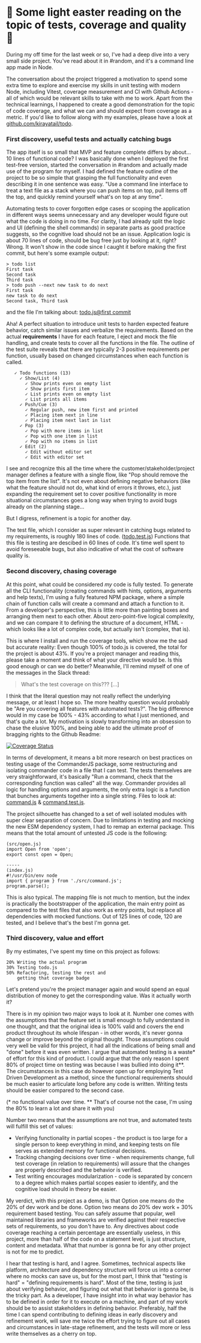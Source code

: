 # 📄 Some light easter reading on the topic of tests, coverage and quality 🐣 

During my off time for the last week or so, I've had a deep dive into a very small side 
project. You've read about it in #random, and it's a command line app made in Node.

The conversation about the project triggered a motivation to spend some extra time to explore 
and exercise my skills in unit testing with modern Node, including Vitest, coverage 
measurement and CI with Github Actions - all of which would be relevant skills to take with 
me to work. Apart from the technical learnings, I happened to create a good demonstration for 
the topic of code coverage, and what we can and should expect from coverage as a metric. If 
you'd like to follow along with my examples, please have a look at [github.com/kirayatail/todo](https://github.com/kirayatail/todo).

### First discovery, useful tests and actually catching bugs

The app itself is so small that MVP and feature complete differs by about... 10 lines of 
functional code? I was basically done when I deployed the first test-free version, started 
the conversation in #random and actually made use of the program for myself. I had defined 
the feature outline of the project to be so simple that grasping the full functionality and 
even describing it in one sentence was easy. "Use a command line interface to treat a text 
file as a stack where you can push items on top, pull items off the top, and quickly remind 
yourself what's on top at any time". 

Automating tests to cover forgotten edge cases or scoping the application in different ways 
seems unnecessary and any developer would figure out what the code is doing in no time. For 
clarity, I had already split the logic and UI (defining the shell commands) in separate parts 
as good practice suggests, so the cognitive load should not be an issue. Application logic is 
about 70 lines of code, should be bug free just by looking at it, right? Wrong. It won't show 
in the code since I caught it before making the first commit, but here's some example 
output:

```
> todo list
First task
Second task
Third task
> todo push --next new task to do next
First task
new task to do next
Second task, Third task
```

and the file I'm talking about: [todo.js@first commit](https://github.com/kirayatail/todo/commit/9c40a97f9fcc51ad9ef4a39f0fb39e21b0292ec3#diff-ace925ac48f91c9439187a9ba10fb1e60aebad19e14519a42d745d14d0651438)

Aha! A perfect situation to introduce unit tests to harden expected feature behavior, catch 
similar issues and verbalize the requirements. Based on the actual **requirements** I have 
for each feature, I eject and mock the file handling, and create tests to cover all the 
functions in the file. The outline of the test suite reveals that there are typically 2-3 
positive requirements per function, usually based on changed circumstances when each function 
is called. 

```
   ✓ Todo functions (13)
     ✓ Show/List (4)
       ✓ Show prints even on empty list
       ✓ Show prints first item
       ✓ List prints even on empty list
       ✓ List prints all items
     ✓ Push/Cue (3)
       ✓ Regular push, new item first and printed
       ✓ Placing item next in line
       ✓ Placing item next last in list
     ✓ Pop (3)
       ✓ Pop with more items in list
       ✓ Pop with one item in list
       ✓ Pop with no items in list
     ✓ Edit (2)
       ✓ Edit without editor set
       ✓ Edit with editor set
```

I see and recognize this all the time where the customer/stakeholder/project manager defines 
a feature with a single flow, like "Pop should remove the top item from the list". It's not 
even about defining negative behaviors (like what the feature should not do, what kind of 
errors it throws, etc.), just expanding the requirement set to cover positive functionality 
in more situational circumstances goes a long way when trying to avoid bugs already on the 
planning stage...

But I digress, refinement is a topic for another day.

The test file, which I consider as super relevant in catching bugs related to my 
requirements, is roughly 180 lines of code. ([todo.test.js](https://github.com/kirayatail/todo/blob/main/tests/todo.test.js)) Functions that this file is testing are descibed 
in 60 lines of code. It's time well spent to avoid foreseeable bugs, but also indicative of 
what the cost of software quality is.

### Second discovery, chasing coverage

At this point, what could be considered _my_ code is fully tested. To generate all the CLI 
functionality (creating commands with hints, options, arguments and help texts), I'm using a 
fully featured NPM package, where a simple chain of function calls will create a command and 
attach a function to it. From a developer's perspective, this is little more than painting 
boxes and arranging them next to each other. About zero-point-five logical complexity, and we 
can compare it to defining the structure of a document, HTML - which looks like a lot of 
complex code, but actually isn't (complex, that is).

This is where I install and run the coverage tools, which show me the sad but accurate 
reality: Even though 100% of todo.js is covered, the total for the project is about 43%. If 
you're a project manager and reading this, please take a moment and think of what your 
directive would be. Is this good enough or can we do better? Meanwhile, I'll remind myself of 
one of the messages in the Slack thread:

> What's the test coverage on this??? [...]

I think that the literal question may not really reflect the underlying message, or at least 
I hope so. The more healthy question would probably be "Are you covering all features with 
automated tests?". The big difference would in my case be 100% - 43% according to what I just 
mentioned, and that's quite a lot. My motivation is slowly transforming into an obsession to 
chase the elusive 100%, and being able to add the ultimate proof of bragging rights to the 
Github Readme:

[![Coverage Status](https://coveralls.io/repos/github/kirayatail/todo/badge.svg?branch=main)](https://coveralls.io/github/kirayatail/todo?branch=main)

In terms of development, it means a bit more research on best practices on testing usage of 
the CommanderJS package, some restructuring and isolating commander code in a file that I can 
test. The tests themselves are very straightforward, it's basically "Run a command, check 
that the corresponding function was called" all the way. Commander provides all logic for 
handling options and arguments, the only extra logic is a function that bunches arguments 
together into a single string. Files to look at: 
[command.js](https://github.com/kirayatail/todo/blob/main/src/command.js) & 
[command.test.js](https://github.com/kirayatail/todo/blob/main/tests/command.test.js).

The project silhouette has changed to a set of well isolated modules with super clear separation of concern. Due to limitations in testing and mocking the new ESM dependency system, I had to remap an external package. This means that the total amount of untested JS code is the following:

```
(src/open.js)
import Open from 'open';
export const open = Open;

-----
(index.js)
#!/usr/bin/env node
import { program } from './src/command.js';
program.parse();
```

This is also typical. The mapping file is not much to mention, but the index is practically 
the bootstrapper of the application, the main entry point as compared to the test files that 
also work as entry points, but replace all dependencies with mocked functions. Out of 125 
lines of code, 120 are tested, and I believe that's the best I'm gonna get.

### Third discovery, value and effort

By my estimates, I've spent my time on this project as follows:

```
20% Writing the actual program
30% Testing todo.js
50% Refactoring, testing the rest and 
    getting that coverage badge
```

Let's pretend you're the project manager again and would spend an equal distribution of money 
to get the corresponding value. Was it actually worth it?

There is in my opinion two major ways to look at it. Number one comes with the assumptions 
that the feature set is small enough to fully understand in one thought, and that the 
original idea is 100% valid and covers the end product throughout its whole lifespan - in 
other words, it's never gonna change or improve beyond the original thought. Those 
assumptions could very well be valid for this project, it had all the indications of being 
small and "done" before it was even written. I argue that automated testing is a waste* of 
effort for this kind of product. I could argue that the only reason I spent 80% of project 
time on testing was because I was bullied into doing it**. The circumstances in this case do 
however open up for employing Test Driven Development as a method, since the functional 
requirements should be much easier to articulate long before any code is written. Writing 
tests should be easier compared to the second case.

(* no functional value over time. ** That's of course not the case, I'm using the 80% to 
learn a lot and share it with you)

Number two means that the assumptions are not true, and automated tests will fulfill this set of values: 

* Verifying functionality in partial scopes - the product is too large for a single person to 
keep everything in mind, and keeping tests on file serves as extended memory for functional 
decisions.
* Tracking changing decisions over time - when requirements change, full test coverage (in 
relation to requirements) will assure that the changes are properly described and the 
behavior is verified.
* Test writing encourages modularization - code is separated by concern to a degree which 
makes partial scopes easier to identify, and the cognitive load should in theory be easier.

My verdict, with this project as a demo, is that Option one means do the 20% of dev work and 
be done. Option two means do 20% dev work + 30% requirement based testing. You can safely 
assume that popular, well maintained libraries and frameworks are verified against their 
respective sets of requirements, so you don't have to. Any directives about code coverage 
reaching a certain percentage are essentially useless, in this project, more than half of the 
code on a statement level, is just structure, content and metadata. What that number is gonna 
be for any other project is not for me to predict.

I hear that testing is hard, and I agree. Sometimes, technical aspects like platform, 
architecture and dependency structure will force us into a corner where no mocks can save us, 
but for the most part, I think that "testing is hard" = "defining requirements is hard". Most 
of the time, testing is just about verifying behavior, and figuring out what that behavior is 
gonna be, is the tricky part. As a developer, I have insight into in what way behavior has to 
be defined in order for it to execute on a machine, and part of my work should be to assist 
stakeholders in defining behavior. Preferably, half the time I can spend contributing to 
defining ideas in early discovery and refinement work, will save me twice the effort trying 
to figure out all cases and circumstances in late-stage refinement, and the tests will more 
or less write themselves as a cherry on top.